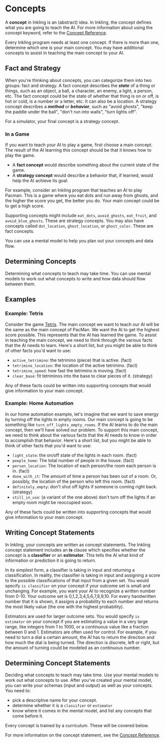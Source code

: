# Concepts

A **concept** in Inkling is an (abstract) idea. In Inkling, the concept defines what you are going to teach the AI. For more information about using the concept keyword, refer to the [Concept Reference][1].

Every Inkling program needs at least one concept. If there is more than one, determine which one is your main concept. You may have additional concepts to assist in teaching the main concept to your AI.

## Fact and Strategy

When you're thinking about concepts, you can categorize them into two groups: fact and strategy. A fact concept describes the _**state**_ of a thing or things, such as an object, a ball, a character, an enemy, a light, a person, etc. The fact concept could be the state of whether that thing is on or off, is hot or cold, is a number or a letter, etc. It can also be a location. A strategy concept describes a _**method**_ or _**behavior**_, such as "avoid ghosts", "keep the paddle under the ball", "don't run into walls", "turn lights off".

For a simulator, your final concept is a strategy concept. 

[//]: # (Generator and data training sources don't permit strategy concepts.)

### In a Game

If you want to teach your AI to play a game, first choose a main concept. The result of the AI learning this concept should be that it knows how to play the game.

* A **fact concept** would describe something about the current state of the game.
* A **strategy concept** would describe a behavior that, if learned, would help the AI achieve its goal.

For example, consider an Inkling program that teaches an AI to play Pacman. This is a game where you eat dots and run away from ghosts, and the higher the score you get, the better you do. Your main concept could be to get a high score.

Supporting concepts might include `eat_dots`, `avoid_ghosts`, `eat_fruit`, and `avoid_blue_ghosts`. These are strategy concepts. You may also have concepts called `dot_location`, `ghost_location`, or `ghost_color`. These are fact concepts.

You can use a mental model to help you plan out your concepts and data flow.

## Determining Concepts

Determining what concepts to teach may take time. You can use mental models to work out what concepts to write and how data should flow between them.

## Examples

### Example: Tetris

Consider the game [Tetris][2]. The main concept we want to teach our AI will be the same as the main concept of PacMan. We want the AI to get the highest score possible. This represents that the AI has learned the game. To assist in teaching the main concept, we need to think through the various facts that the AI needs to learn. Here's a short list, but you might be able to think of other facts you'd want to use:

* `active_tetrimino`: the tetrimino (piece) that is active. (fact)
* `tetrimino_location`: the location of the active tetrimino. (fact)
* `tetrimino_speed`: how fast the tetrimino is moving. (fact)
* `clear_base`: fit tetriminos into the base to clear pieces of it. (strategy)

Any of these facts could be written into supporting concepts that would give information to your main concept.

### Example: Home Automation

In our home automation example, let's imagine that we want to save energy by turning off the lights in empty rooms. Our main concept is going to be something like `turn_off_lights_empty_rooms`. If the AI learns to do the main concept, then we'll have solved our problem. To support this main concept, we need to think about the various facts that the AI needs to know in order to accomplish that behavior. Here's a short list, but you might be able to think of other facts that you'd want to use:

* `light_state`: the on/off state of the lights in each room. (fact)
* `people_home`: The total number of people in the house. (fact)
* `person_location`: The location of each person/the room each person is in. (fact)
* `done_with_it`: The amount of time a person has been out of a room. Or, possibly, the location of the person who left this room. (fact)
* `definitely_empty`: don't shut off lights if someone is coming right back. (strategy)
* `still_in_use`: (a variant of the one above) don't turn off the lights if an empty room might be reoccupied soon.

Any of these facts could be written into supporting concepts that would give information to your main concept.

## Writing Concept Statements

In Inkling, your concepts are written as concept statements. The Inkling concept statement includes an **is** clause which specifies whether the concept is a **classifier** or an **estimator**. This tells the AI what kind of information or prediction it is going to return.

In its simplest form, a classifier is taking in input and returning a classification. In reality, the classifier is taking in input and assigning a score to the possible classifications of that input from a given set. You would specify `is classifier` on your concept if your outcome set is small and unchanging. For example, you want your AI to recognize a written number from 0-10. Your outcome set is 0,1,2,3,4,5,6,7,8,9,10. For every handwritten number that it is shown, it assigns a probability to each number and returns the most likely value (the one with the highest probability).

Estimators are used for larger outcome sets.  You would specify `is estimator` on your concept if you are estimating a value in a very large range, like integers from 1 to 1000, or a continuous value like a fraction between 0 and 1. Estimators are often used for control. For example, if you need to turn a dial a certain amount, the AI has to return the direction and how much the dial is being turned. The direction is discrete, left or right, but the amount of turning could be modeled as an continuous number. 

## Determining Concept Statements

Deciding what concepts to teach may take time. Use your mental models to work out what concepts to use.  After you've created your mental model, you can write your schemas (input and output) as well as your concepts. You need to:

* pick a descriptive name for your concept.
* determine whether it is a `classifier` or `estimator`
* know where it comes in the mental model, and list any concepts that come before it.

Every concept is trained by a curriculum. These will be covered below.

For more information on the concept statement, see the [Concept Reference][1].

[1]: ./../references/inkling-reference.html#concept
[2]: https://en.wikipedia.org/wiki/Tetris
